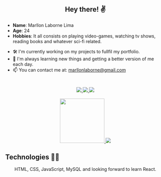 ## <p align="center"> Hey there! ✌️</p>

* **Name**: Marllon Laborne Lima
* **Age**: 24
* **Hobbies**: It all consists on playing video-games, watching tv shows, reading books and whatever sci-fi related.

- 🛠️ I'm currently working on my projects to fullfil my portfolio.
- 🚀 I'm always learning new things and getting a better version of me each day.
- 📫 You can contact me at: marllonlaborne@gmail.com
#
<div align="center">
  <a href="https://twitter.com/marllonalt" target="_blank">
      <img src="https://img.shields.io/badge/Twitter-1DA1F2?style=for-the-badge&logo=twitter&logoColor=white"
  </a>
  <a href="https://www.linkedin.com/in/marllonlaborne/" target="_blank">
    <img src="https://img.shields.io/badge/linkedin-%230077B5.svg?style=for-the-badge&logo=linkedin&logoColor=white">
  </a>
  <a href="mailto:marllonlaborne@gmail.com" target="_blank">
      <img src="https://img.shields.io/badge/Gmail-D14836?style=for-the-badge&logo=gmail&logoColor=white"
  </a>
</div>
<br>
<div align="center">
  <a href="https://github.com/marllonlaborne">
    <img height="140em" src="https://github-readme-stats-sigma-five.vercel.app/api?username=marllonlaborne&theme=codeSTACKr&show_icons=true&count_private=true&include_all_commits=true">
    <img src="https://github-readme-stats-sigma-five.vercel.app/api/top-langs/?username=marllonlaborne&theme=codeSTACKr&layout=compact">
  </a>
</div>
    

## Technologies 👨‍💻

<p align="center"> HTML, CSS, JavaScript, MySQL and looking forward to learn React.</p>
